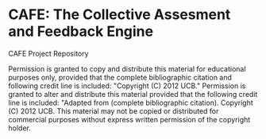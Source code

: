 CAFE: The Collective Assesment and Feedback Engine
====
CAFE Project Repository

Permission is granted to copy and distribute this material for educational purposes only, 
provided that the complete bibliographic citation and following credit line is included: 
"Copyright (C) 2012 UCB." Permission is granted to alter and distribute this material 
provided that the following credit line is included: "Adapted from (complete bibliographic 
citation). Copyright (C) 2012 UCB. This material may not be copied or distributed for 
commercial purposes without express written permission of the copyright holder.



